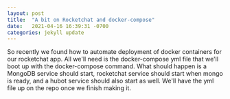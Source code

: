 ```yaml
---
layout: post
title:  "A bit on Rocketchat and docker-compose"
date:   2021-04-16 16:39:31 -0700
categories: jekyll update
---
```

So recently we found how to automate deployment of docker containers for our rocketchat app.
All we'll need is the docker-compose yml file that we'll boot up with the docker-compose command.
What should happen is a MongoDB service should start, rocketchat service should start when mongo is ready, and
a hubot service should also start as well.
We'll have the yml file up on the repo once we finish making it.